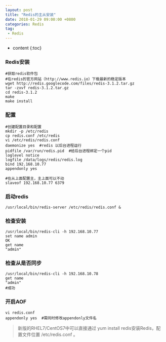 ```yaml
---
layout: post
title: "Redis的主从安装"
date: 2018-01-29 09:00:00 +0800 
categories: Redis
tag:
 - Redis
---
```

* content
{:toc}

### Redis安装

```shell
#获取redis软件包
#在redis的官方网站（http://www.redis.io）下载最新的稳定版本
wget http://redis.googlecode.com/files/redis-3.1.2.tar.gz
tar -zxvf redis-3.1.2.tar.gz
cd redis-3.1.2
make
make install
```

<!-- more -->

### 配置

```shell
#创建配置目录和配置
mkdir -p /etc/redis
cp redis.conf /etc/redis
vi /etc/redis/redis.conf 
daemonize yes  #redis 以后台进程运行
pidfile /var/run/redis.pid  #给后台进程绑定一个pid
loglevel notice
logfile /data/logs/redis/redis.log
bind 192.168.10.77
appendonly yes

#在从上面配置主，主上面可以不动
slaveof 192.168.10.77 6379
```

### 启动redis

```shell
/usr/local/bin/redis-server /etc/redis/redis.conf &
```


### 检查安装

```shell
/usr/local/bin/redis-cli -h 192.168.10.77
set name admin
OK
get name
"admin"
```

### 检查从是否同步

```shell
/usr/local/bin/redis-cli -h 192.168.10.78
get name
"admin"
#成功
```

###  开启AOF

```shell
vi redis.conf
appendonly yes  #需同时修改appendonly文件名
```

> 新版的RHEL7/CentOS7中可以直接通过 yum install redis安装Redis，配置文件位置 /etc/redis.conf 。

